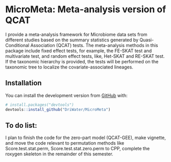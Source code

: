 
<!-- README.md is generated from README.Rmd. Please edit that file -->

# MicroMeta: Meta-analysis version of QCAT

<!-- badges: start -->
<!-- badges: end -->

I provide a meta-analysis framework for Microbiome data sets from
different studies based on the summary statistics generated by
Quasi-Conditional Association (QCAT) tests. The meta-analysis methods in
this package include fixed effect tests, for example, the FE-SKAT test
and multivariate test, and random effect tests, like, Het-SKAT and
RE-SKAT test. If the taxonomic hierarchy is provided, the tests will be
performed on the taxonomic tree to localize the covariate-associated
lineages.

## Installation

You can install the development version from
[GitHub](https://github.com/) with:

``` r
# install.packages("devtools")
devtools::install_github("DriWater/MicroMeta")
```

## To do list:

I plan to finish the code for the zero-part model (QCAT-GEE), make
vignette, and move the code relevant to permutation methods like
Score.test.stat.perm, Score.test.stat.zero.perm to CPP, complete the
roxygen skeleton in the remainder of this semester.
